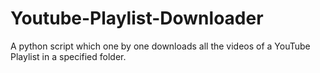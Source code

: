 # Youtube-Playlist-Downloader

A python script which one by one downloads all the videos of a YouTube Playlist in a specified folder.
